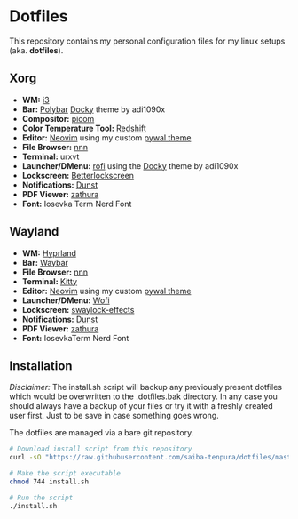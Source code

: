 # Dotfiles
This repository contains my personal configuration files for my linux setups (aka. **dotfiles**).

## Xorg
* **WM:** [i3](https://github.com/i3/i3)
* **Bar:** [Polybar](https://github.com/polybar/polybar) [Docky](https://github.com/adi1090x/polybar-themes/tree/master#docky) theme by adi1090x
* **Compositor:** [picom](https://github.com/yshui/picom)
* **Color Temperature Tool:** [Redshift](https://github.com/jonls/redshift)
* **Editor:** [Neovim](https://github.com/neovim/neovim) using my custom [pywal theme](https://github.com/saiba-tenpura/pywal_theme.nvim)
* **File Browser:** [nnn](https://github.com/jarun/nnn)
* **Terminal:** urxvt
* **Launcher/DMenu:** [rofi](https://github.com/davatorium/rofi) using the [Docky](https://github.com/adi1090x/polybar-themes/tree/master#docky) theme by adi1090x
* **Lockscreen:** [Betterlockscreen](https://github.com/betterlockscreen/betterlockscreen)
* **Notifications:** [Dunst](https://github.com/dunst-project/dunst)
* **PDF Viewer:** [zathura](https://github.com/pwmt/zathura)
* **Font:** Iosevka Term Nerd Font

## Wayland
* **WM:** [Hyprland](https://github.com/hyprwm/Hyprland)
* **Bar:** [Waybar](https://github.com/Alexays/Waybar)
* **File Browser:** [nnn](https://github.com/jarun/nnn)
* **Terminal:** [Kitty](https://github.com/kovidgoyal/kitty)
* **Editor:** [Neovim](https://github.com/neovim/neovim) using my custom [pywal theme](https://github.com/saiba-tenpura/pywal_theme.nvim)
* **Launcher/DMenu:** [Wofi](https://sr.ht/~scoopta/wofi/)
* **Lockscreen:** [swaylock-effects](https://github.com/mortie/swaylock-effects)
* **Notifications:** [Dunst](https://github.com/dunst-project/dunst)
* **PDF Viewer:** [zathura](https://github.com/pwmt/zathura)
* **Font:** IosevkaTerm Nerd Font

## Installation
*Disclaimer:* The install.sh script will backup any previously present dotfiles which would be overwritten to the .dotfiles.bak directory. In any case you should always have a backup of your files or try it with a freshly created user first. Just to be save in case something goes wrong.

The dotfiles are managed via a bare git repository.
```bash
# Download install script from this repository
curl -sO "https://raw.githubusercontent.com/saiba-tenpura/dotfiles/master/install.sh"

# Make the script executable
chmod 744 install.sh

# Run the script
./install.sh
```
